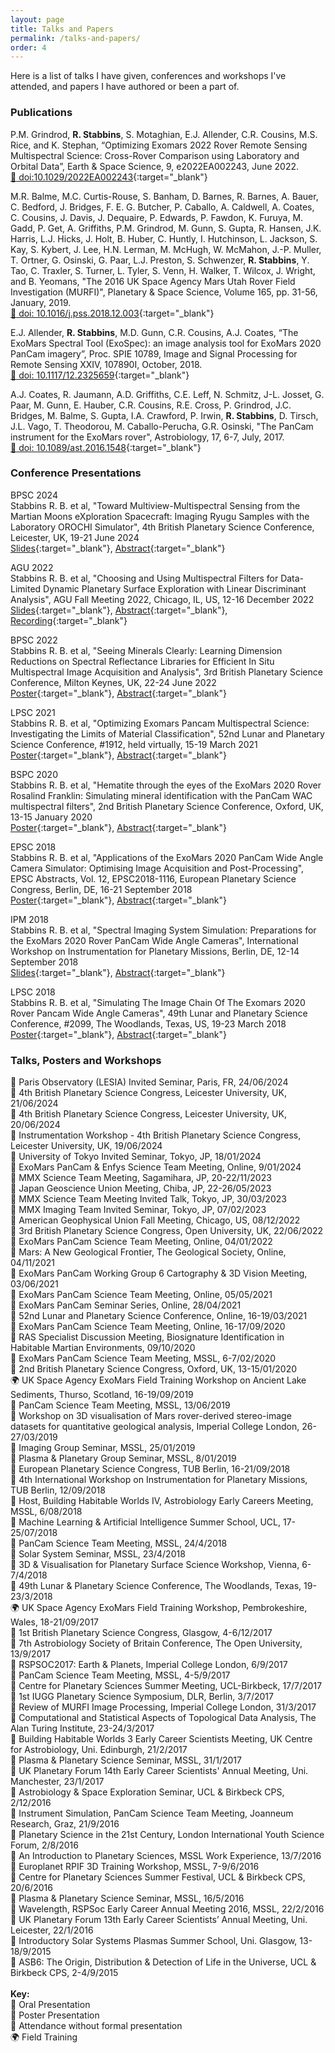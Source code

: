 ```yaml
---
layout: page
title: Talks and Papers
permalink: /talks-and-papers/
order: 4
---
```


Here is a list of talks I have given, conferences and workshops I've attended, and papers I have authored or been a part of.

### Publications

P.M. Grindrod, **R. Stabbins**, S. Motaghian, E.J. Allender, C.R. Cousins, M.S. Rice, and K. Stephan, “Optimizing Exomars 2022 Rover Remote Sensing Multispectral Science: Cross-Rover Comparison using Laboratory and Orbital Data”, Earth & Space Science, 9, e2022EA002243, June 2022.  
[:link: doi:10.1029/2022EA002243](https://doi.org/10.1029/2022EA002243){:target="_blank"}  

M.R. Balme, M.C. Curtis-Rouse, S. Banham, D. Barnes, R. Barnes, A. Bauer, C. Bedford, J. Bridges, F. E. G. Butcher, P. Caballo, A. Caldwell, A. Coates, C. Cousins, J. Davis, J. Dequaire, P. Edwards, P. Fawdon, K. Furuya, M. Gadd, P. Get, A. Griffiths, P.M. Grindrod, M. Gunn, S. Gupta, R. Hansen, J.K. Harris, L.J. Hicks, J. Holt, B. Huber, C. Huntly, I. Hutchinson, L. Jackson, S. Kay, S. Kybert, J. Lee, H.N. Lerman, M. McHugh, W. McMahon, J.-P. Muller, T. Ortner, G. Osinski, G. Paar, L.J. Preston, S. Schwenzer, **R. Stabbins**, Y. Tao, C. Traxler, S. Turner, L. Tyler, S. Venn, H. Walker, T. Wilcox, J. Wright, and B. Yeomans, "The 2016 UK Space Agency Mars Utah Rover Field Investigation (MURFI)", Planetary & Space Science, Volume 165, pp. 31-56, January, 2019.  
[:link: doi: 10.1016/j.pss.2018.12.003](https://doi.org/10.1016/j.pss.2018.12.003){:target="_blank"}  

E.J. Allender, **R. Stabbins**, M.D. Gunn, C.R. Cousins, A.J. Coates, “The ExoMars Spectral Tool (ExoSpec): an image analysis tool for ExoMars 2020 PanCam imagery”, Proc. SPIE 10789, Image and Signal Processing for Remote Sensing XXIV, 107890I, October, 2018.  
[:link: doi: 10.1117/12.2325659](https://doi.org/10.1117/12.2325659){:target="_blank"}  

A.J. Coates, R. Jaumann, A.D. Griffiths, C.E. Leff, N. Schmitz, J-L. Josset, G. Paar, M. Gunn, E. Hauber, C.R. Cousins, R.E. Cross, P. Grindrod, J.C. Bridges, M. Balme, S. Gupta, I.A. Crawford, P. Irwin, **R. Stabbins**, D. Tirsch, J.L. Vago, T. Theodorou, M. Caballo-Perucha, G.R. Osinski, "The PanCam instrument for the ExoMars rover", Astrobiology, 17, 6-7, July, 2017.  
[:link: doi: 10.1089/ast.2016.1548](https://doi.org/10.1089/ast.2016.1548){:target="_blank"}  

### Conference Presentations

BPSC 2024  
Stabbins R. B. et al, "Toward Multiview-Multispectral Sensing from the Martian Moons eXploration
Spacecraft: Imaging Ryugu Samples with the Laboratory OROCHI Simulator", 4th British Planetary Science Conference, Leicester, UK, 19-21 June 2024  
[Slides](/downloadables/bpsc_2024_presentation_stabbins.pdf){:target="_blank"}, [Abstract](/downloadables/bpsc_2024_abstract_presentation_stabbins.pdf){:target="_blank"}  

AGU 2022  
Stabbins R. B. et al, "Choosing and Using Multispectral Filters for Data-Limited Dynamic Planetary Surface Exploration with Linear Discriminant Analysis", AGU Fall Meeting 2022, Chicago, IL, US, 12-16 December 2022  
[Slides](downloadables/agu_2022_presentation_stabbins.pdf){:target="_blank"}, [Abstract](https://ui.adsabs.harvard.edu/abs/2022AGUFM.P23A..08S/abstract){:target="_blank"}, [Recording](https://www.youtube.com/watch?v=EGiUqPgkeH0){:target="_blank"}  

BPSC 2022  
Stabbins R. B. et al, "Seeing Minerals Clearly: Learning Dimension Reductions on Spectral Reflectance Libraries for Efficient In Situ Multispectral Image Acquisition and Analysis", 3rd British Planetary Science Conference, Milton Keynes, UK, 22-24 June 2022  
[Poster](/downloadables/bpsc_2022_presentation_stabbins.pdf){:target="_blank"}, [Abstract](/downloadables/bpsc_2022_abstract_stabbins.pdf){:target="_blank"}  

LPSC 2021  
Stabbins R. B. et al, "Optimizing Exomars Pancam Multispectral Science: Investigating the Limits of Material Classification", 52nd Lunar and Planetary Science Conference, #1912, held virtually, 15-19 March 2021  
[Poster](/downloadables/lpsc_2021_poster_stabbins.pdf){:target="_blank"}, [Abstract](/downloadables/lpsc_2021_abstract_stabbins.pdf){:target="_blank"}  

BSPC 2020  
Stabbins R. B. et al, "Hematite through the eyes of the ExoMars 2020 Rover Rosalind Franklin: Simulating mineral identification with the PanCam WAC multispectral filters", 2nd British Planetary Science Conference, Oxford, UK, 13-15 January 2020  
[Poster](/downloadables/bpsc_2020_poster_stabbins.pdf){:target="_blank"}, [Abstract](/downloadables/bpsc_2020_abstract_stabbins.pdf){:target="_blank"}  

EPSC 2018  
Stabbins R. B. et al, "Applications of the ExoMars 2020 PanCam Wide Angle Camera Simulator: Optimising Image Acquisition and Post-Processing", EPSC Abstracts, Vol. 12, EPSC2018-1116, European Planetary Science Congress, Berlin, DE, 16-21 September 2018  
[Poster](/downloadables/epsc_2018_poster_stabbins.pdf){:target="_blank"}, [Abstract](/downloadables/epsc_2018_abstract_stabbins.pdf){:target="_blank"}  

IPM 2018  
Stabbins R. B. et al, "Spectral Imaging System Simulation: Preparations for the ExoMars 2020 Rover PanCam Wide Angle Cameras", International Workshop on Instrumentation for Planetary Missions, Berlin, DE, 12-14 September 2018  
[Slides](/downloadables/ipm_2018_presentation_stabbins.pdf){:target="_blank"}, [Abstract](/downloadables/ipm_2018_abstract_stabbins.pdf){:target="_blank"}  

LPSC 2018  
Stabbins R. B. et al, "Simulating The Image Chain Of The Exomars 2020 Rover Pancam Wide Angle Cameras", 49th Lunar and Planetary Science Conference, #2099, The Woodlands, Texas, US, 19-23 March 2018  
[Poster](/downloadables/lpsc_2018_poster_stabbins.pdf){:target="_blank"}, [Abstract](/downloadables/lpsc_2018_abstract_stabbins.pdf){:target="_blank"}  


### Talks, Posters and Workshops
:loudspeaker: Paris Observatory (LESIA) Invited Seminar, Paris, FR, 24/06/2024  
:loudspeaker: 4th British Planetary Science Congress, Leicester University, UK, 21/06/2024  
:page_with_curl: 4th British Planetary Science Congress, Leicester University, UK, 20/06/2024  
:page_with_curl: Instrumentation Workshop - 4th British Planetary Science Congress, Leicester University, UK, 19/06/2024  
:loudspeaker: University of Tokyo Invited Seminar, Tokyo, JP, 18/01/2024  
:memo: ExoMars PanCam & Enfys Science Team Meeting, Online, 9/01/2024  
:memo: MMX Science Team Meeting, Sagamihara, JP, 20-22/11/2023  
:memo: Japan Geoscience Union Meeting, Chiba, JP, 22-26/05/2023  
:loudspeaker: MMX Science Team Meeting Invited Talk, Tokyo, JP, 30/03/2023  
:loudspeaker: MMX Imaging Team Invited Seminar, Tokyo, JP, 07/02/2023  
:loudspeaker: American Geophysical Union Fall Meeting, Chicago, US, 08/12/2022  
:loudspeaker: 3rd British Planetary Science Congress, Open University, UK, 22/06/2022  
:loudspeaker: ExoMars PanCam Science Team Meeting, Online, 04/01/2022  
:loudspeaker: Mars: A New Geological Frontier, The Geological Society, Online, 04/11/2021  
:loudspeaker: ExoMars PanCam Working Group 6 Cartography & 3D Vision Meeting, 03/06/2021  
:loudspeaker: ExoMars PanCam Science Team Meeting, Online, 05/05/2021  
:loudspeaker: ExoMars PanCam Seminar Series, Online, 28/04/2021  
:page_with_curl: 52nd Lunar and Planetary Science Conference, Online, 16-19/03/2021  
:memo: ExoMars PanCam Science Team Meeting, Online, 16-17/09/2020  
:loudspeaker: RAS Specialist Discussion Meeting, Biosignature Identification in Habitable Martian Environments, 09/10/2020  
:memo: ExoMars PanCam Science Team Meeting, MSSL, 6-7/02/2020  
:page_with_curl: 2nd British Planetary Science Congress, Oxford, UK, 13-15/01/2020  
:earth_africa: UK Space Agency ExoMars Field Training Workshop on Ancient Lake Sediments, Thurso, Scotland, 16-19/09/2019  
:memo: PanCam Science Team Meeting, MSSL, 13/06/2019  
:memo: Workshop on 3D visualisation of Mars rover-derived stereo-image datasets for quantitative geological analysis, Imperial College London, 26-27/03/2019  
:loudspeaker: Imaging Group Seminar, MSSL, 25/01/2019  
:loudspeaker: Plasma & Planetary Group Seminar, MSSL, 8/01/2019  
:page_with_curl: European Planetary Science Congress, TUB Berlin, 16-21/09/2018  
:loudspeaker: 4th International Workshop on Instrumentation for Planetary Missions, TUB Berlin, 12/09/2018  
:loudspeaker: Host, Building Habitable Worlds IV, Astrobiology Early Careers Meeting, MSSL, 6/08/2018  
:memo: Machine Learning & Artificial Intelligence Summer School, UCL, 17-25/07/2018  
:loudspeaker: PanCam Science Team Meeting, MSSL, 24/4/2018  
:loudspeaker: Solar System Seminar, MSSL, 23/4/2018  
:memo: 3D & Visualisation for Planetary Surface Science Workshop, Vienna, 6-7/4/2018  
:page_with_curl: 49th Lunar & Planetary Science Conference, The Woodlands, Texas, 19-23/3/2018  
:earth_africa: UK Space Agency ExoMars Field Training Workshop, Pembrokeshire, Wales, 18-21/09/2017  
:page_with_curl: 1st British Planetary Science Congress, Glasgow, 4-6/12/2017  
:page_with_curl: 7th Astrobiology Society of Britain Conference, The Open University, 13/9/2017  
:loudspeaker: RSPSOC2017: Earth & Planets, Imperial College London, 6/9/2017  
:loudspeaker: PanCam Science Team Meeting, MSSL, 4-5/9/2017  
:loudspeaker: Centre for Planetary Sciences Summer Meeting, UCL-Birkbeck, 17/7/2017  
:loudspeaker: 1st IUGG Planetary Science Symposium, DLR, Berlin, 3/7/2017  
:memo: Review of MURFI Image Processing, Imperial College London, 31/3/2017  
:memo: Computational and Statistical Aspects of Topological Data Analysis, The Alan Turing Institute, 23-24/3/2017  
:loudspeaker: Building Habitable Worlds 3 Early Career Scientists Meeting, UK Centre for Astrobiology, Uni. Edinburgh, 21/2/2017  
:loudspeaker: Plasma & Planetary Science Seminar, MSSL, 31/1/2017  
:loudspeaker: UK Planetary Forum 14th Early Career Scientists' Annual Meeting, Uni. Manchester, 23/1/2017  
:loudspeaker: Astrobiology & Space Exploration Seminar, UCL & Birkbeck CPS, 2/12/2016  
:loudspeaker: Instrument Simulation, PanCam Science Team Meeting, Joanneum Research, Graz, 21/9/2016  
:loudspeaker: Planetary Science in the 21st Century, London International Youth Science Forum, 2/8/2016  
:loudspeaker: An Introduction to Planetary Sciences, MSSL Work Experience, 13/7/2016  
:memo: Europlanet RPIF 3D Training Workshop, MSSL, 7-9/6/2016  
:loudspeaker: Centre for Planetary Sciences Summer Festival, UCL & Birkbeck CPS, 20/6/2016  
:loudspeaker: Plasma & Planetary Science Seminar, MSSL, 16/5/2016  
:loudspeaker: Wavelength, RSPSoc Early Career Annual Meeting 2016, MSSL, 22/2/2016  
:page_with_curl: UK Planetary Forum 13th Early Career Scientists’ Annual Meeting, Uni. Leicester, 22/1/2016  
:memo: Introductory Solar Systems Plasmas Summer School, Uni. Glasgow, 13-18/9/2015  
:memo: ASB6: The Origin, Distribution & Detection of Life in the Universe, UCL & Birkbeck CPS, 2-4/9/2015  
&nbsp;  
**Key:**    
:loudspeaker: Oral Presentation  
:page_with_curl: Poster Presentation  
:memo: Attendance without formal presentation  
:earth_africa: Field Training  
